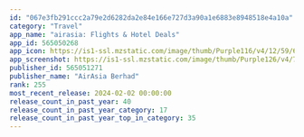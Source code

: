 ```yaml
---
id: "067e3fb291ccc2a79e2d6282da2e84e166e727d3a90a1e6883e8948518e4a10a"
category: "Travel"
app_name: "airasia: Flights & Hotel Deals"
app_id: 565050268
app_icon: https://is1-ssl.mzstatic.com/image/thumb/Purple116/v4/12/59/62/12596260-b5f9-5248-7211-41ce00d45a09/AppIcon-0-0-1x_U007emarketing-0-10-0-85-220.png/1024x1024bb.png
app_screenshot: https://is1-ssl.mzstatic.com/image/thumb/Purple126/v4/73/46/bf/7346bfda-233a-e749-69a5-6e6383555632/e7c9b2d0-7e75-45d6-93ce-48434327ec9e_app_store_flights_EN_1242x2688.png/1242x2688bb.png
publisher_id: 565051271
publisher_name: "AirAsia Berhad"
rank: 255
most_recent_release: 2024-02-02 00:00:00
release_count_in_past_year: 40
release_count_in_past_year_category: 17
release_count_in_past_year_top_in_category: 35
---
```

